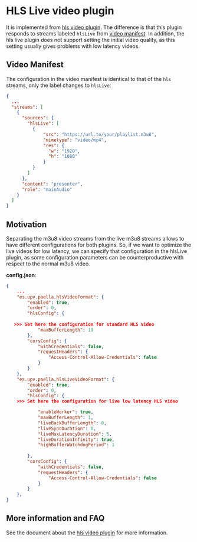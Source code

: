 # HLS Live video plugin

It is implemented from [hls video plugin](hls-video-plugin.md). The difference is that this plugin responds to streams labeled `hlsLive` from [video manifest](video_manifest.md). In addition, the hls live plugin does not support setting the initial video quality, as this setting usually gives problems with low latency videos.

## Video Manifest

The configuration in the video manifest is identical to that of the `hls` streams, only the label changes to `hlsLive`:

```json
{
  ...
  "streams": [
    {
      "sources": {
        "hlsLive": [
          {
	          "src": "https://url.to/your/playlist.m3u8",
	          "mimetype": "video/mp4",
	          "res": {
	            "w": "1920",
	            "h": "1080"
	          }
          }
        ]
      },
      "content": "presenter",
      "role": "mainAudio"
    }
  ]
}
```

## Motivation

Separating the m3u8 video streams from the live m3u8 streams allows to have different configurations for both plugins. So, if we want to optimize the live videos for low latency, we can specify that configuration in the hlsLive plugin, as some configuration parameters can be counterproductive with respect to the normal m3u8 video.

**config.json**:

```json
{
    ...
    "es.upv.paella.hlsVideoFormat": {
        "enabled": true,
        "order": 0,
        "hlsConfig": {
            
   >>> Set here the configuration for standard HLS video
            "maxBufferLength": 10
        },
        "corsConfig": {
            "withCredentials": false,
            "requestHeaders": {
                "Access-Control-Allow-Credentials": false
            }
        }
    },
    "es.upv.paella.hlsLiveVideoFormat": {
        "enabled": true,
        "order": 0,
        "hlsConfig": {
    >>> Set here the configuration for live low latency HLS video

            "enableWorker": true,
            "maxBufferLength": 1,
            "liveBackBufferLength": 0,
            "liveSyncDuration": 0,
            "liveMaxLatencyDuration": 5,
            "liveDurationInfinity": true,
            "highBufferWatchdogPeriod": 1
            
        },
        "corsConfig": {
            "withCredentials": false,
            "requestHeaders": {
                "Access-Control-Allow-Credentials": false
            }
        }
    },
}
```

## More information and FAQ

See the document about the [hls video plugin](hls-video-plugin.md) for more information.
